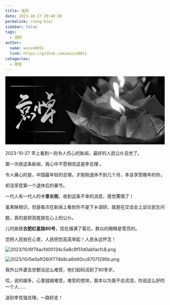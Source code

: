 ```yaml
---
title: 送别
date: 2023-10-27 20:40:38
permalink: /song-bie/
sidebar: false
tags: 
  - 送别
author: 
  name: wuxin0011
  link: https://github.com/wuxin0011
categories: 
  - 随笔
---
```


![哀](/aid/1.jpg)

2023-10-27 早上看到一则令人伤心的新闻，最好的人民公仆去世了。
<!-- more -->

第一次收这条新闻，我心中不愿相信这是李总理 。

令人痛心的是，中国最年轻的总理，才刚刚退休不到几个月，本该享受晚年的你，

却没享受第一个退休后的春节。

一代人有一代人的**十里长街**，收到这条不幸的消息，感觉**天**塌了！

虽素昧相识，但是每次在新闻上看到你不是下乡调研，就是在交谈会上谈论民生问

题，真的是把百姓放在心上的公仆。

儿时故居**合肥红星路80号**，现在铺满了菊花，群众的眼睛是雪亮的。

您把人民放在心里，人民把您高高举起！人民永远怀念！

![2023/10/6f74acfd00134c5a8c9f51d0abfacfc8.png](https://jsd.onmicrosoft.cn/gh//wuxin0011/blog-resource@main/image/2023/10/6f74acfd00134c5a8c9f51d0abfacfc8.png)

![2023/10/5e0a1f260f774b8ca8d40cc87071295b.png](https://jsd.onmicrosoft.cn/gh//wuxin0011/blog-resource@main/image/2023/10/5e0a1f260f774b8ca8d40cc87071295b.png)

我外公外婆去世都没这么难受，他们起码活到了80多岁。

哎，说的越多，心里就越难受，难受的想哭，我本以为我不会流泪，你说这么好的一个人……

 <meting-js server="netease" type="song" id="500665351" fixed="false" theme="#25CCF7" autoPlay="false"></meting-js>


送别李克强总理，一路好走！
